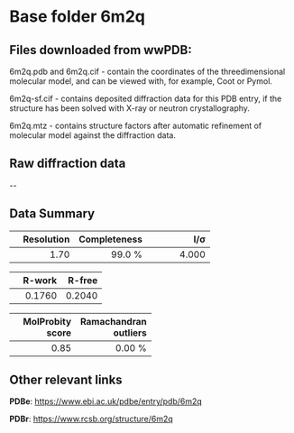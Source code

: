 # Base folder 6m2q

## Files downloaded from wwPDB:

6m2q.pdb and 6m2q.cif - contain the coordinates of the threedimensional molecular model, and can be viewed with, for example, Coot or Pymol.

6m2q-sf.cif - contains deposited diffraction data for this PDB entry, if the structure has been solved with X-ray or neutron crystallography.

6m2q.mtz - contains structure factors after automatic refinement of molecular model against the diffraction data.

## Raw diffraction data

--<br> 

## Data Summary
|   | Resolution | Completeness| I/$\boldsymbol{\sigma}$ |
|---|-------------:|----------------:|--------------:|
|   |1.70|99.0  %|<img width=50/>4.000|

|   | **R-work**| **R-free**   
|---|-------------:|----------------:|           
||0.1760|0.2040|

|   |**MolProbity<br>score**| **Ramachandran<br>outliers** 
|---|-------------:|----------------:|
||0.85|0.00 %|

## Other relevant links 
**PDBe**:  https://www.ebi.ac.uk/pdbe/entry/pdb/6m2q
 
**PDBr**: https://www.rcsb.org/structure/6m2q 

